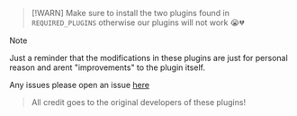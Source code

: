 > [!WARN]
> Make sure to install the two plugins found in `REQUIRED_PLUGINS` otherwise our plugins will not work :sob::broken_heart:

> [!NOTE]
> Just a reminder that the modifications in these plugins are just for personal reason and arent "improvements" to the plugin itself. 

Any issues please open an issue [here]()

> All credit goes to the original developers of these plugins!